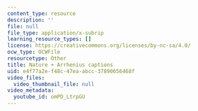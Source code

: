 ```yaml
---
content_type: resource
description: ''
file: null
file_type: application/x-subrip
learning_resource_types: []
license: https://creativecommons.org/licenses/by-nc-sa/4.0/
ocw_type: OCWFile
resourcetype: Other
title: Nature + Arrhenius captions
uid: e4f77a2e-f48c-47ea-abcc-37890656468f
video_files:
  video_thumbnail_file: null
video_metadata:
  youtube_id: omPD_LtrpGU
---
```

